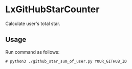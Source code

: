 # LxGitHubStarCounter
Calculate user's total star.

## Usage
Run command as follows:

```
# python3 ./github_star_sum_of_user.py YOUR_GITHUB_ID
```
